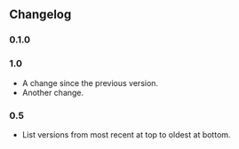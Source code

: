 ## Changelog

### 0.1.0

### 1.0
- A change since the previous version.
- Another change.

### 0.5
- List versions from most recent at top to oldest at bottom.


